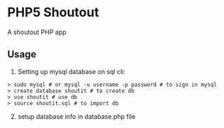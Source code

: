 # PHP5 Shoutout #
A shoutout PHP app

## Usage ##
1. Setting up mysql database on sql cli:
```
> sudo mysql # or mysql -u username -p password # to sign in mysql
> create database shoutit # to create db
> use shoutit # use db
> source shoutit.sql # to import db
```
2. setup database info in database.php file